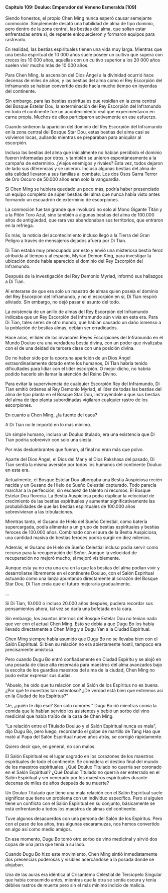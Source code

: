
#### Capítulo 109: Douluo: Emperador del Veneno Esmeralda [109]

Siendo honestos, el propio Chen Ming nunca esperó causar semejante conmoción. Simplemente desató una habilidad de alma de tipo dominio, pero dentro de la zona central, las bestias del alma, que solían estar enfrentadas entre sí, de repente enloquecieron y formaron equipos para rastrearlo.

En realidad, las bestias espirituales tienen una vida muy larga. Mientras que una bestia espiritual de 10 000 años suele poseer un cultivo que supera con creces los 10 000 años, aquellas con un cultivo superior a los 20 000 años suelen vivir mucho más de 10 000 años.

Para Chen Ming, la ascensión del Dios Ángel a la divinidad ocurrió hace decenas de miles de años, y las bestias del alma como el Rey Escorpión del Inframundo se habían convertido desde hacía mucho tiempo en leyendas del continente.

Sin embargo, para las bestias espirituales que residían en la zona central del Bosque Estelar Dou, la exterminación del Rey Escorpión del Inframundo en todo el continente fue un acontecimiento real que experimentaron en carne propia. Muchos de ellos participaron activamente en ese esfuerzo.

Cuando sintieron la aparición del dominio del Rey Escorpión del Inframundo en la zona central del Bosque Star Dou, estas bestias del alma casi se volvieron locas, aullando mientras se preparaban para aniquilar al escorpión.

Incluso las bestias del alma que inicialmente no habían percibido el dominio fueron informadas por otros, y también se unieron espontáneamente a la campaña de exterminio. ¿Viejos enemigos y rivales? Esta vez, todos dejaron de lado sus diferencias y se unieron. Incluso algunas bestias del alma de alta calidad llevaron a sus familias al combate. Los dos Osos Garra Terror de Oro Oscuro de 50.000 años eran solo la vanguardia.

Si Chen Ming se hubiera quedado un poco más, podría haber presenciado un equipo completo de súper bestias del alma que nunca había visto antes formando un escuadrón de exterminio de escorpiones.

La conmoción fue tan grande que involucró no solo al Mono Gigante Titán y a la Pitón Toro Azul, sino también a algunas bestias del alma de 100.000 años de antigüedad, que rara vez abandonaban sus territorios, que entraron en la refriega.

Es más, la noticia del acontecimiento incluso llegó a la Tierra del Gran Peligro a través de mensajeros dejados afuera por Di Tian.

Di Tian estaba muy preocupado por esto y envió una misteriosa bestia feroz atribuida al tiempo y al espacio, Myriad Demon King, para investigar la ubicación donde había aparecido el dominio del Rey Escorpión del Inframundo.

Después de la investigación del Rey Demonio Myriad, informó sus hallazgos a Di Tian.

Al enterarse de que era solo un maestro de almas quien poseía el dominio del Rey Escorpión del Inframundo, y no el escorpión en sí, Di Tian respiró aliviado. Sin embargo, no dejó pasar el asunto del todo.

La existencia de un anillo de almas del Rey Escorpión del Inframundo indicaba que un Rey Escorpión del Inframundo aún vivía en esta era. Para Di Tian, tales seres de otro mundo, que habían causado un daño inmenso a la población de bestias almas, debían ser erradicados.

Hace años, el líder de los invasores Reyes Escorpiones del Inframundo en el Mundo Douluo era una verdadera bestia divina, con un poder que rivalizaba con el de una deidad de tercera clase con una posición divina.

De no haber sido por la oportuna aparición de un Dios Ángel extraordinariamente dotado entre los humanos, Di Tian habría tenido dificultades para lidiar con el líder escorpión. O mejor dicho, no habría podido hacerlo sin llamar la atención del Reino Divino.

Para evitar la supervivencia de cualquier Escorpión Rey del Inframundo, Di Tian emitió órdenes al Rey Demonio Myriad, el líder de todas las bestias del alma de tipo planta en el Bosque Star Dou, instruyéndole a que sus bestias del alma de tipo planta subordinadas vigilaran cualquier rastro de los escorpiones.

En cuanto a Chen Ming, ¿la fuente del caos?

A Di Tian no le importó en lo más mínimo.

Un simple humano, incluso un Douluo titulado, era una existencia que Di Tian podría sobrevivir con solo una siesta.

Por más deslumbrantes que fueran, al final no eran más que polvo.

Aparte del Dios Ángel, el Dios del Mar y el Dios Rakshasa del pasado, Di Tian sentía la misma aversión por todos los humanos del continente Douluo en esta era.

Actualmente, el Bosque Estelar Dou albergaba una Bestia Auspiciosa recién nacida y un Gusano de Hielo de Sueño Celestial capturado. Todo parecía marchar a la perfección, sin escasez de talento ni recursos. El Bosque Estelar Dou florecía. La Bestia Auspiciosa podía duplicar la velocidad de crecimiento de las bestias espirituales y aumentar significativamente las probabilidades de que las bestias espirituales de 100.000 años sobrevivieran a las tribulaciones.

Mientras tanto, el Gusano de Hielo del Sueño Celestial, como batería supercargada, podía alimentar a un grupo de bestias espirituales y bestias feroces de 100.000 años. Combinado con el aura de la Bestia Auspiciosa, una cantidad masiva de bestias feroces podría surgir en diez milenios.

Además, el Gusano de Hielo de Sueño Celestial incluso podía servir como recurso para la recuperación del Señor. Aunque la velocidad de recuperación no mejoró mucho, sí mejoró visiblemente.

Aunque esta ya no era una era en la que las bestias del alma podían vivir y desarrollarse libremente en el continente Douluo, con el Salón Espiritual actuando como una lanza apuntando directamente al corazón del Bosque Star Dou, Di Tian creía que el futuro mejoraría gradualmente.

...

Si Di Tian, 10.000 o incluso 20.000 años después, pudiera recordar sus pensamientos ahora, tal vez se daría una bofetada en la cara.

Sin embargo, los asuntos internos del Bosque Estelar Dou no tenían nada que ver con el actual Chen Ming. Esto se debía a que Dugu Bo los había llevado directamente a Chen Ming y a Dugu Yan a la Ciudad Espiritual.

Chen Ming siempre había asumido que Dugu Bo no se llevaba bien con el Salón Espiritual. Si bien su relación no era abiertamente hostil, tampoco era precisamente amistosa.

Pero cuando Dugu Bo entró confiadamente en Ciudad Espíritu y se alojó en una posada de clase alta reservada para maestros del alma avanzados bajo la escolta de los guardias maestros del alma de la ciudad, Chen Ming no pudo evitar expresar sus dudas.

"Abuelo, he oído que tu relación con el Salón de los Espíritus no es buena. ¿Por qué te muestras tan ostentoso? ¿De verdad está bien que entremos así en la Ciudad de los Espíritus?"

"Je, ¿quién te dijo eso? Son solo rumores." Dugu Bo rió mientras comía la comida que le habían servido los asistentes y bebió un sorbo del vino medicinal que había traído de la casa de Chen Ming.

"La relación entre el Titulado Douluo y el Salón Espiritual nunca es mala", dijo Dugu Bo, pero luego, recordando el golpe de martillo de Tang Hao que mató al Papa del Salón Espiritual nueve años atrás, se corrigió rápidamente.

Quiero decir que, en general, no son malos.

El Salón Espiritual es el lugar sagrado en los corazones de los maestros espirituales de todo el continente. Se considera el destino final del mundo de los maestros espirituales. ¿Qué Douluo Titulado no querría ser coronado en el Salón Espiritual? ¿Qué Douluo Titulado no querría ser enterrado en el Salón Espiritual y ser venerado por los maestros espirituales durante decenas de miles de años después de su muerte?

Un Douluo Titulado que tiene una mala relación con el Salón Espiritual suele significar que tiene un problema con un individuo específico. Pero si alguien tiene un conflicto con el Salón Espiritual en su conjunto, básicamente se está enfrentando a todos los maestros de almas del continente.

Tuve algunos desacuerdos con una persona del Salón de los Espíritus. Pero con el paso de los años, tras algunas escaramuzas, nos hemos convertido en algo así como medio amigos.

En ese momento, Dugu Bo tomó otro sorbo de vino medicinal y sirvió dos copas de una jarra que tenía a su lado.

Cuando Dugu Bo hizo este movimiento, Chen Ming sintió inmediatamente dos presencias poderosas y visibles acercándose a la posada donde se alojaban.

Una de las auras era idéntica al Crisantemo Celestial de Terciopelo Singular que había consumido antes, mientras que la otra se sentía oscura y tenía débiles rastros de muerte pero sin el más mínimo indicio de malicia.